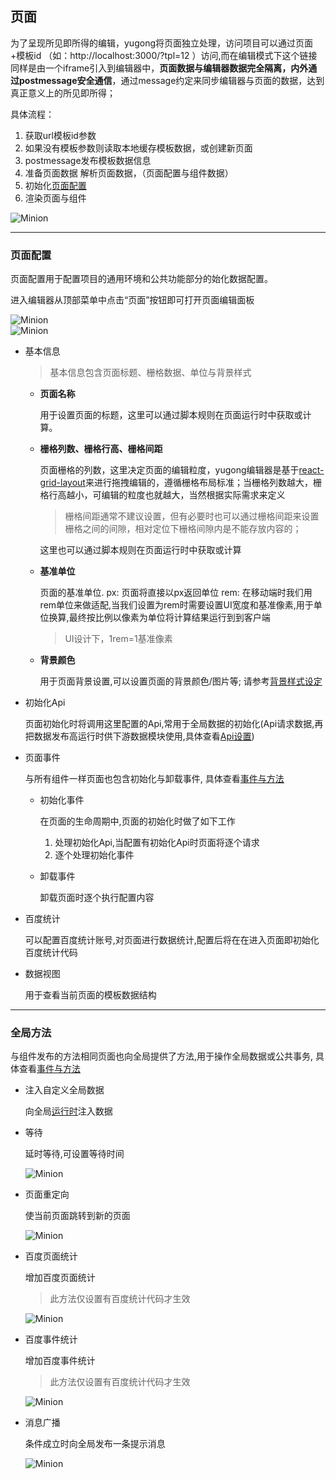## 页面

为了呈现所见即所得的编辑，yugong将页面独立处理，访问项目可以通过页面+模板id （如：http://localhost:3000/?tpl=12  ）访问,而在编辑模式下这个链接同样是由一个iframe引入到编辑器中，**页面数据与编辑器数据完全隔离，内外通过postmessage安全通信**，通过message约定来同步编辑器与页面的数据，达到真正意义上的所见即所得；

具体流程：
1. 获取url模板id参数
2. 如果没有模板参数则读取本地缓存模板数据，或创建新页面
3. postmessage发布模板数据信息
4. 准备页面数据 解析页面数据，（页面配置与组件数据）
5. 初始化[页面配置](#页面配置)
6. 渲染页面与组件

![Minion](./page.drawio.svg)

---

### 页面配置
页面配置用于配置项目的通用环境和公共功能部分的始化数据配置。

进入编辑器从顶部菜单中点击“页面”按钮即可打开页面编辑面板

![Minion](./page.png)
<br />
![Minion](./pageset.png)

+ 基本信息
  > 基本信息包含页面标题、栅格数据、单位与背景样式
    - **页面名称** 
        
        用于设置页面的标题，这里可以通过脚本规则在页面运行时中获取或计算。

    - **栅格列数、栅格行高、栅格间距**

        页面栅格的列数，这里决定页面的编辑粒度，yugong编辑器是基于[react-grid-layout](https://github.com/react-grid-layout/react-grid-layout)来进行拖拽编辑的，遵循栅格布局标准；当栅格列数越大，栅格行高越小，可编辑的粒度也就越大，当然根据实际需求来定义
        
        > 栅格间距通常不建议设置，但有必要时也可以通过栅格间距来设置栅格之间的间隙，相对定位下栅格间隙内是不能存放内容的；
        
        这里也可以通过脚本规则在页面运行时中获取或计算

    - **基准单位**

        页面的基准单位.
        px: 页面将直接以px返回单位
        rem: 在移动端时我们用rem单位来做适配,当我们设置为rem时需要设置UI宽度和基准像素,用于单位换算,最终按比例以像素为单位将计算结果运行到到客户端

        > UI设计下，1rem=1基准像素

    - **背景颜色**
  
        用于页面背景设置,可以设置页面的背景颜色/图片等; 请参考[背景样式设定](./../styles/README.md)

 + 初始化Api

    页面初始化时将调用这里配置的Api,常用于全局数据的初始化(Api请求数据,再把数据发布高运行时供下游数据模块使用,具体查看[Api设置](./../apiConfig/README.md))

 + 页面事件

    与所有组件一样页面也包含初始化与卸载事件, 具体查看[事件与方法](./../eventFunctionConfig/README.md)

    - 初始化事件
    
      在页面的生命周期中,页面的初始化时做了如下工作

      1. 处理初始化Api,当配置有初始化Api时页面将逐个请求
      2. 逐个处理初始化事件

    - 卸载事件

      卸载页面时逐个执行配置内容

  + 百度统计
  
      可以配置百度统计账号,对页面进行数据统计,配置后将在在进入页面即初始化百度统计代码

  + 数据视图

      用于查看当前页面的模板数据结构

---

### 全局方法

  与组件发布的方法相同页面也向全局提供了方法,用于操作全局数据或公共事务, 具体查看[事件与方法](./../eventFunctionConfig/README.md)

  + 注入自定义全局数据
  
    向全局[运行时](./../runningTimes/README.md)注入数据

  + 等待

    延时等待,可设置等待时间

    ![Minion](./xm.png)

  + 页面重定向

    使当前页面跳转到新的页面

    ![Minion](./redirect.png)

  + 百度页面统计

    增加百度页面统计
    > 此方法仅设置有百度统计代码才生效

    ![Minion](./bdurl.png)

  + 百度事件统计

    增加百度事件统计
    > 此方法仅设置有百度统计代码才生效

    ![Minion](./bdenv.png)

  + 消息广播

    条件成立时向全局发布一条提示消息

    ![Minion](./msg.png)